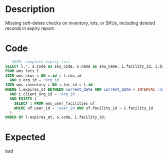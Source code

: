 # Description

Missing soft-delete checks on inventory, lots, or SKUs, including deleted records in expiry report.

# Code

```sql
-- SAFE: complete expiry list
SELECT l.*, s.code as sku_code, s.name as sku_name, i.facility_id, i.bin, i.qty_on_hand
FROM wms_lots l
JOIN wms_skus s ON s.id = l.sku_id 
  AND s.org_id = :org_id
JOIN wms_inventory i ON i.lot_id = l.id
WHERE l.expires_at BETWEEN current_date AND current_date + INTERVAL :days_ahead || ' days'
  AND i.client_org_id = :org_id
  AND EXISTS (
    SELECT 1 FROM wms_user_facilities uf
    WHERE uf.user_id = :user_id AND uf.facility_id = i.facility_id
  )
ORDER BY l.expires_at, s.code, i.facility_id;
```

# Expected

bad